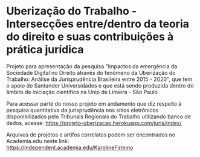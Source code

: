 # Uberização do Trabalho - Intersecções entre/dentro da teoria do direito e suas contribuições à prática jurídica
Projeto para apresentação da pesquisa "Impactos da emergência da Sociedade Digital no Direito através do fenômeno da Uberização do Trabalho: Análise da Jurisprudência Brasileira entre 2015 - 2020", que tem o apoio do Santander Universidades e que está sendo produzida dentro do âmbito de iniciação científica na Unip de Limeira - São Paulo

Para acessar parte do nosso projeto em andamento que diz respeito à pesquisa quantitativa da jurisprudência nos sítios eletrônicos disponibilizados pelo Tribunais Regionais do Trabalho utilizando banco de dados, acesse: https://projeto-uberizacao.herokuapp.com/juris/index/

Arquivos de projetos e artifos correlatos podem ser encontrados no Academia.edu neste link: https://independent.academia.edu/KarolineFirmino

